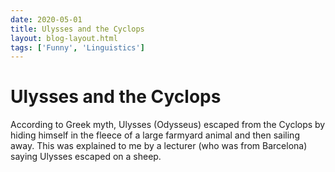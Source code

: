 ```yaml
---
date: 2020-05-01
title: Ulysses and the Cyclops
layout: blog-layout.html
tags: ['Funny', 'Linguistics']
---
```


# Ulysses and the Cyclops
According to Greek myth, Ulysses (Odysseus) escaped from the Cyclops by hiding himself in the fleece of a large farmyard animal and then sailing away. This was explained to me by a lecturer (who was from Barcelona) saying Ulysses escaped on a sheep.
